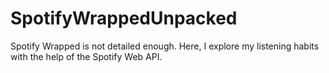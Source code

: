 # SpotifyWrappedUnpacked
Spotify Wrapped is not detailed enough. Here, I explore my listening habits with the help of the Spotify Web API.
